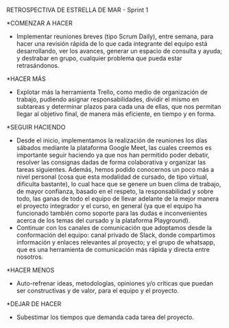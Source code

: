 RETROSPECTIVA DE ESTRELLA DE MAR - Sprint 1

*COMENZAR A HACER
- Implementar reuniones breves (tipo Scrum Daily), entre semana, para hacer una revisión rápida de lo que cada integrante del equipo está desarrollando, ver los avances, generar un espacio de consulta y ayuda; y destrabar en grupo, cualquier problema que pueda estar retrasándonos.

*HACER MÁS
- Explotar más la herramienta Trello, como medio de organización de trabajo, pudiendo asignar responsabilidades, dividir el mismo en subtareas y determinar plazos para cada una de ellas, que nos permitan llegar al objetivo final, de manera más eficiente, en tiempo y en forma.

*SEGUIR HACIENDO
- Desde el inicio, implementamos la realización de reuniones los días sábados mediante la plataforma Google Meet, las cuales creemos es importante seguir haciendo ya que nos han permitido poder debatir, resolver las consignas dadas de forma colaborativa y organizar las tareas siguientes.
Además, hemos podido conocernos un poco más a nivel personal (cosa que esta modalidad de cursado, de tipo virtual, dificulta bastante), lo cual hace que se genere un buen clima de trabajo, de mayor confianza, basado en el respeto, la responsabilidad y sobre todo, las ganas de todo el equipo de llevar adelante de la mejor manera el proyecto integrador y el curso, en general (ya que el equipo ha funcionado también como soporte para las dudas e inconvenientes acerca de los temas del cursado y la plataforma Playground).
- Continuar con los canales de comunicación que adoptamos desde la conformación del equipo: canal privado de Slack, donde compartimos información y enlaces relevantes al proyecto; y el grupo de whatsapp, que es una herramienta de comunicación más rápida y directa entre nosotros.

*HACER MENOS
- Auto-refrenar ideas, metodologías, opiniones y/o críticas que puedan ser constructivas y de valor, para el equipo y el proyecto.

*DEJAR DE HACER
- Subestimar los tiempos que demanda cada tarea del proyecto.
 
